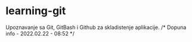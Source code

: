 # learning-git

Upoznavanje sa Git, GitBash i Github za skladistenje aplikacije.
/* Dopuna info - 2022.02.22 - 08:52 */
